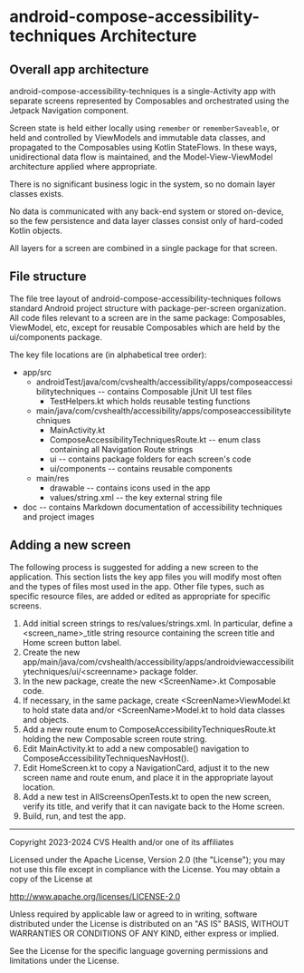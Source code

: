 # android-compose-accessibility-techniques Architecture

## Overall app architecture

android-compose-accessibility-techniques is a single-Activity app with separate screens represented by Composables and orchestrated using the Jetpack Navigation component.

Screen state is held either locally using `remember` or `rememberSaveable`, or held and controlled by ViewModels and immutable data classes, and propagated to the Composables using Kotlin StateFlows. In these ways, unidirectional data flow is maintained, and the Model-View-ViewModel architecture applied where appropriate.

There is no significant business logic in the system, so no domain layer classes exists.

No data is communicated with any back-end system or stored on-device, so the few persistence and data layer classes consist only of hard-coded Kotlin objects.

All layers for a screen are combined in a single package for that screen.

## File structure

The file tree layout of android-compose-accessibility-techniques follows standard Android project structure with package-per-screen organization. All code files relevant to a screen are in the same package: Composables, ViewModel, etc, except for reusable Composables which are held by the ui/components package.

The key file locations are (in alphabetical tree order):

- app/src
    - androidTest/java/com/cvshealth/accessibility/apps/composeaccessibilitytechniques -- contains Composable jUnit UI test files
        - TestHelpers.kt which holds reusable testing functions
    - main/java/com/cvshealth/accessibility/apps/composeaccessibilitytechniques
        - MainActivity.kt
        - ComposeAccessibilityTechniquesRoute.kt -- enum class containing all Navigation Route strings
        - ui -- contains package folders for each screen's code
        - ui/components -- contains reusable components
    - main/res
        - drawable -- contains icons used in the app
        - values/string.xml -- the key external string file
- doc -- contains Markdown documentation of accessibility techniques and project images

## Adding a new screen

The following process is suggested for adding a new screen to the application. This section lists the key app files you will modify most often and the types of files most used in the app. Other file types, such as specific resource files, are added or edited as appropriate for specific screens.

1. Add initial screen strings to res/values/strings.xml. In particular, define a <screen\_name\>\_title string resource containing the screen title and Home screen button label.
2. Create the new app/main/java/com/cvshealth/accessibility/apps/androidviewaccessibilitytechniques/ui/\<screenname\> package folder.
3. In the new package, create the new \<ScreenName\>.kt Composable code.
4. If necessary, in the same package, create \<ScreenName\>ViewModel.kt to hold state data and/or \<ScreenName\>Model.kt to hold data classes and objects.
5. Add a new route enum to ComposeAccessibilityTechniquesRoute.kt holding the new Composable screen route string.
6. Edit MainActivity.kt to add a new composable() navigation to ComposeAccessibilityTechniquesNavHost(). 
7. Edit HomeScreen.kt to copy a NavigationCard, adjust it to the new screen name and route enum, and place it in the appropriate layout location.
8. Add a new test in AllScreensOpenTests.kt to open the new screen, verify its title, and verify that it can navigate back to the Home screen.
9. Build, run, and test the app.

----

Copyright 2023-2024 CVS Health and/or one of its affiliates

Licensed under the Apache License, Version 2.0 (the "License");
you may not use this file except in compliance with the License.
You may obtain a copy of the License at

http://www.apache.org/licenses/LICENSE-2.0

Unless required by applicable law or agreed to in writing, software
distributed under the License is distributed on an "AS IS" BASIS,
WITHOUT WARRANTIES OR CONDITIONS OF ANY KIND, either express or implied.

See the License for the specific language governing permissions and
limitations under the License.